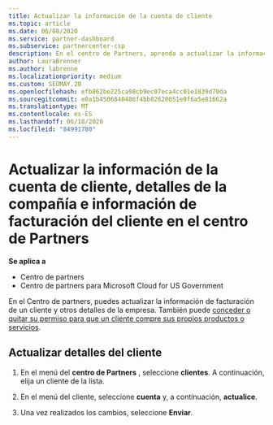 ```yaml
---
title: Actualizar la información de la cuenta de cliente
ms.topic: article
ms.date: 06/08/2020
ms.service: partner-dashboard
ms.subservice: partnercenter-csp
description: En el centro de Partners, aprenda a actualizar la información de facturación de un cliente o cómo actualizar los detalles de la empresa.
author: LauraBrenner
ms.author: labrenne
ms.localizationpriority: medium
ms.custom: SEOMAY.20
ms.openlocfilehash: efb862be225ca98cb9ec07eca4cc01e1839d70da
ms.sourcegitcommit: e0a1b4506840486f4bb82620051e0f6a5e81662a
ms.translationtype: MT
ms.contentlocale: es-ES
ms.lasthandoff: 06/18/2020
ms.locfileid: "84991780"
---
```

# <a name="update-customer-account-info-company-details-and-customer-billing-information-in-partner-center"></a>Actualizar la información de la cuenta de cliente, detalles de la compañía e información de facturación del cliente en el centro de Partners

**Se aplica a**

- Centro de partners
- Centro de partners para Microsoft Cloud for US Government

En el Centro de partners, puedes actualizar la información de facturación de un cliente y otros detalles de la empresa. También puede [conceder o quitar su permiso para que un cliente compre sus propios productos o servicios](give-customers-permission.md).

## <a name="update-customer-details"></a>Actualizar detalles del cliente

1. En el menú del **centro de Partners** , seleccione **clientes**. A continuación, elija un cliente de la lista.

2. En el menú del cliente, seleccione **cuenta** y, a continuación, **actualice**.

3. Una vez realizados los cambios, seleccione **Enviar**.